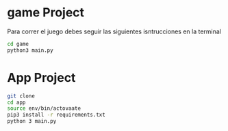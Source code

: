 # game Project


Para correr el juego debes seguir las siguientes isntrucciones en la terminal

```sh
cd game
python3 main.py
```


# App Project

```sh
git clone
cd app
source env/bin/actovaate
pip3 install -r requirements.txt
python 3 main.py
```  